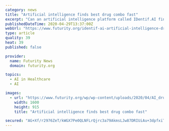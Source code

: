 ```yaml
---
category: news
title: "Artificial intelligence finds best drug combo fast"
excerpt: "Can an artificial intelligence platform called IDentif.AI find the best drug combinations to treat COVID-19? Researchers are hopeful."
publishedDateTime: 2020-04-29T13:37:00Z
webUrl: "https://www.futurity.org/identif-ai-artificial-intelligence-drug-combination-2351192-2/"
type: article
quality: 39
heat: 39
published: false

provider:
  name: Futurity News
  domain: futurity.org

topics:
  - AI in Healthcare
  - AI

images:
  - url: "https://www.futurity.org/wp/wp-content/uploads/2020/04/AI_drug_combinations_1600.jpg"
    width: 1600
    height: 915
    title: "Artificial intelligence finds best drug combo fast"

secured: "AG+Xf/r2976ZeT/kWGX7Pe0QLNFLrQjrc3a79AkmsLJw87DRIUiAu+3dpfxiTfVRZ90It34MilmNzgFfx03z/xtVx/s0nUflIlNOS/9MYfdrhiXKLBpIzK4NC/MnVA2Qvgpq6rklvaAy5aiB0L/J2beVJDbge+wbhYBLo8ydIvbNmFd98Bpt91LY1xPDF62eaSP6uMqk5Ig7vUYryXOKGEcD6vvAbMMcz+Ckhw0o3Dabn7M44mEuA9yUl8hb7vVhcJKkMqCb7b1CzPo24SP8D6SSkg2iwp9n6MH9urmoCGWRfc2aUGgGMjf2BNADTtNO;nipKXTpNxxIzNZ5hPwmdtg=="
---
```


